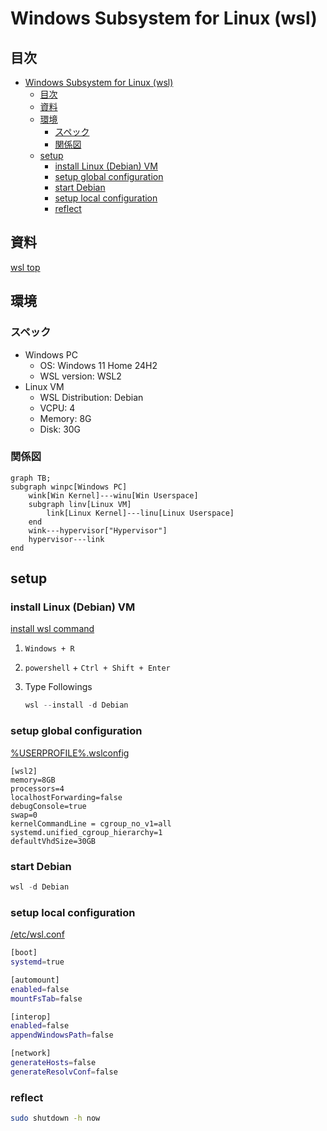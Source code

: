 # Windows Subsystem for Linux (wsl)

## 目次

- [Windows Subsystem for Linux (wsl)](#windows-subsystem-for-linux-wsl)
  - [目次](#目次)
  - [資料](#資料)
  - [環境](#環境)
    - [スペック](#スペック)
    - [関係図](#関係図)
  - [setup](#setup)
    - [install Linux (Debian) VM](#install-linux-debian-vm)
    - [setup global configuration](#setup-global-configuration)
    - [start Debian](#start-debian)
    - [setup local configuration](#setup-local-configuration)
    - [reflect](#reflect)

## 資料

[wsl top](https://learn.microsoft.com/ja-jp/windows/wsl/)

## 環境

### スペック

- Windows PC
  - OS: Windows 11 Home 24H2
  - WSL version: WSL2
- Linux VM
  - WSL Distribution: Debian
  - VCPU: 4
  - Memory: 8G
  - Disk: 30G

### 関係図

```mermaid
graph TB;
subgraph winpc[Windows PC]
    wink[Win Kernel]---winu[Win Userspace]
    subgraph linv[Linux VM]
        link[Linux Kernel]---linu[Linux Userspace]
    end
    wink---hypervisor["Hypervisor"]
    hypervisor---link
end
```

## setup

### install Linux (Debian) VM

[install wsl command](https://learn.microsoft.com/ja-jp/windows/wsl/install#install-wsl-command)

1. `Windows + R`
1. `powershell` + `Ctrl + Shift + Enter`
1. Type Followings

    ```powershell
    wsl --install -d Debian
    ```

### setup global configuration

[%USERPROFILE%\.wslconfig](https://learn.microsoft.com/ja-jp/windows/wsl/wsl-config#wslconfig)

```text
[wsl2]
memory=8GB
processors=4
localhostForwarding=false
debugConsole=true
swap=0
kernelCommandLine = cgroup_no_v1=all systemd.unified_cgroup_hierarchy=1
defaultVhdSize=30GB
```

### start Debian

```powershell
wsl -d Debian
```

### setup local configuration

[/etc/wsl.conf](https://learn.microsoft.com/ja-jp/windows/wsl/wsl-config#wslconf)

```sh
[boot]
systemd=true

[automount]
enabled=false
mountFsTab=false

[interop]
enabled=false
appendWindowsPath=false

[network]
generateHosts=false
generateResolvConf=false
```

### reflect

```sh
sudo shutdown -h now
```
